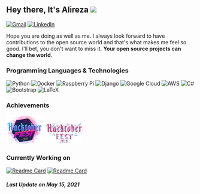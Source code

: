 ## Hey there, It's Alireza <img src="https://media.giphy.com/media/hvRJCLFzcasrR4ia7z/giphy.gif" width="25px">

<a href="mailto:lnxpylnxpy@gmail.com"><img alt="Gmail" src="https://img.shields.io/badge/Gmail-D14836?style=for-the-badge&logo=gmail&logoColor=white"/></a> <a href="https://www.linkedin.com/in/ali-reza-yahyapour-18b896164/"><img alt="LinkedIn" src="https://img.shields.io/badge/linkedin-%230077B5.svg?&style=for-the-badge&logo=linkedin&logoColor=white"/></a>

Hope you are doing as well as me. I always look forward to have contributions to the open source world and that's what makes me feel so good. I'll bet, you don't want to miss it. **Your open source projects can change the world**.

### Programming Languages & Technologies

<img alt="Python" src="https://img.shields.io/badge/python-%2314354C.svg?&style=for-the-badge&logo=python&logoColor=white"/> <img alt="Docker" src="https://img.shields.io/badge/docker-%230db7ed.svg?&style=for-the-badge&logo=docker&logoColor=white"/> <img alt="Raspberry Pi" src="https://img.shields.io/badge/-RaspberryPi-C51A4A?style=for-the-badge&logo=Raspberry-Pi"/> <img alt="Django" src="https://img.shields.io/badge/django-%23092E20.svg?&style=for-the-badge&logo=django&logoColor=white"/> <img alt="Google Cloud" src="https://img.shields.io/badge/GoogleCloud-%234285F4.svg?&style=for-the-badge&logo=google-cloud&logoColor=white"/> <img alt="AWS" src="https://img.shields.io/badge/AWS-%23FF9900.svg?&style=for-the-badge&logo=amazon-aws&logoColor=white"/> <img alt="C#" src="https://img.shields.io/badge/c%23-%23239120.svg?&style=for-the-badge&logo=c-sharp&logoColor=white"/> <img alt="Bootstrap" src="https://img.shields.io/badge/bootstrap-%23563D7C.svg?&style=for-the-badge&logo=bootstrap&logoColor=white"/> <img alt="LaTeX" src="https://img.shields.io/badge/latex-%23008080.svg?&style=for-the-badge&logo=latex&logoColor=white"/>

### Achievements
<img src="https://github.com/lnxpy/lnxpy/blob/main/icons/hacktoberfest2019.svg" width="100"> <img src="https://github.com/lnxpy/lnxpy/blob/main/icons/hacktoberfest-full-logo.svg" width="100">

### Currently Working on
[![Readme Card](https://github-readme-stats.vercel.app/api/pin/?username=dbmqproject&repo=dbmq)](https://github.com/dbmqproject/dbmq) [![Readme Card](https://github-readme-stats.vercel.app/api/pin/?username=lnxpy&repo=bluelight)](https://github.com/lnxpy/bluelight)

##### Last Update on May 15, 2021
